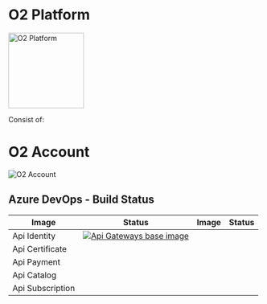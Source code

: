 # O2 Platform

<img width="150" src="https://thumbsnap.com/t/U6Exv5gd.jpg"  alt="O2 Platform"/>

Consist of: 
# O2 Account
<img src="https://thumbsnap.com/t/UPn84uqB.jpg" alt="O2 Account" />

## Azure DevOps - Build Status

| Image | Status | Image | Status |
| ------------- | ------------- | ------------- | ------------- |
| Api Identity  |  [![Api Gateways base image](https://dev.azure.com/o2-bionics/O2/_apis/build/status/identity-api?branchName=dev)](https://dev.azure.com/o2-bionics/O2/_apis/build/status/identity-api?branchName=dev) |
| Api Certificate  | 
| Api Payment  | 
| Api Catalog  |
| Api Subscription |
 
